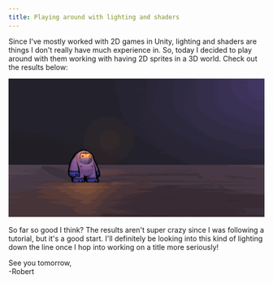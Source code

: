 ```yaml
---
title: Playing around with lighting and shaders
---
```


Since I've mostly worked with 2D games in Unity, lighting and shaders are things I don't really have much experience in. So, today I decided to play around with them working with having 2D sprites in a 3D world. Check out the results below:  

![A 2D yeti moving around with a shadow](/assets/devtober-2021/10-05-2021.gif)  

So far so good I think? The results aren't super crazy since I was following a tutorial, but it's a good start. I'll definitely be looking into this kind of lighting down the line once I hop into working on a title more seriously!  

See you tomorrow,  
-Robert
